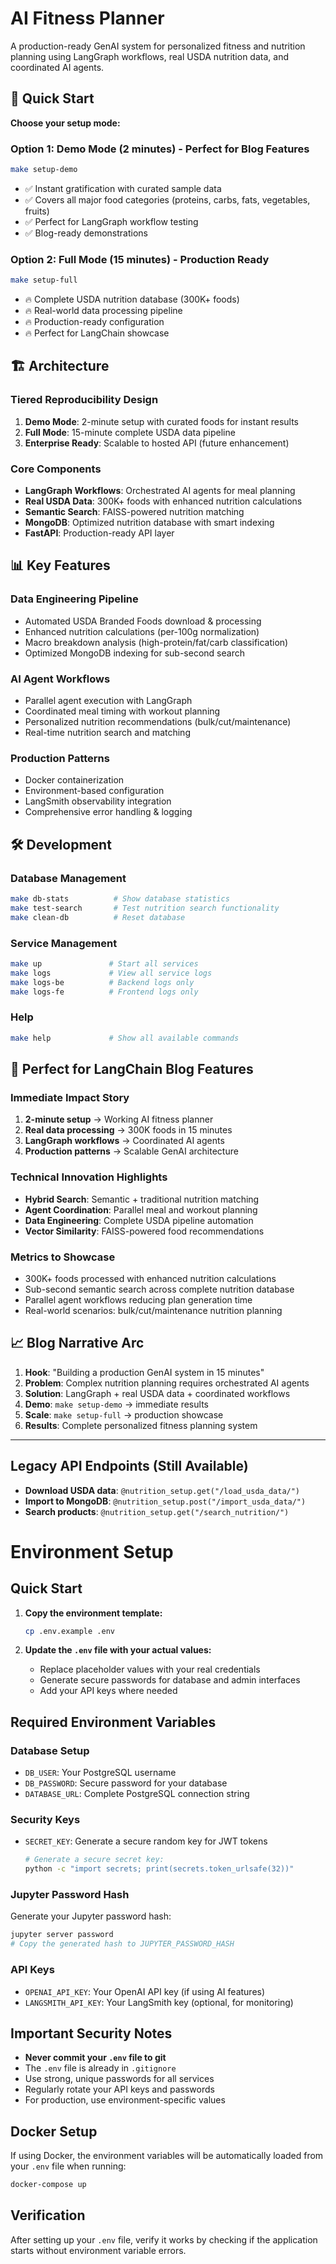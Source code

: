 # AI Fitness Planner

A production-ready GenAI system for personalized fitness and nutrition planning using LangGraph workflows, real USDA nutrition data, and coordinated AI agents.

## 🚀 Quick Start

**Choose your setup mode:**

### Option 1: Demo Mode (2 minutes) - Perfect for Blog Features
```bash
make setup-demo
```
- ✅ Instant gratification with curated sample data  
- ✅ Covers all major food categories (proteins, carbs, fats, vegetables, fruits)
- ✅ Perfect for LangGraph workflow testing
- ✅ Blog-ready demonstrations

### Option 2: Full Mode (15 minutes) - Production Ready  
```bash  
make setup-full
```
- 🔥 Complete USDA nutrition database (300K+ foods)
- 🔥 Real-world data processing pipeline
- 🔥 Production-ready configuration
- 🔥 Perfect for LangChain showcase

## 🏗️ Architecture

### **Tiered Reproducibility Design**
1. **Demo Mode**: 2-minute setup with curated foods for instant results
2. **Full Mode**: 15-minute complete USDA data pipeline  
3. **Enterprise Ready**: Scalable to hosted API (future enhancement)

### **Core Components**  
- **LangGraph Workflows**: Orchestrated AI agents for meal planning
- **Real USDA Data**: 300K+ foods with enhanced nutrition calculations
- **Semantic Search**: FAISS-powered nutrition matching
- **MongoDB**: Optimized nutrition database with smart indexing
- **FastAPI**: Production-ready API layer

## 📊 Key Features

### **Data Engineering Pipeline**
- Automated USDA Branded Foods download & processing
- Enhanced nutrition calculations (per-100g normalization)  
- Macro breakdown analysis (high-protein/fat/carb classification)
- Optimized MongoDB indexing for sub-second search

### **AI Agent Workflows**
- Parallel agent execution with LangGraph
- Coordinated meal timing with workout planning
- Personalized nutrition recommendations (bulk/cut/maintenance)
- Real-time nutrition search and matching

### **Production Patterns**
- Docker containerization
- Environment-based configuration
- LangSmith observability integration
- Comprehensive error handling & logging

## 🛠️ Development

### Database Management
```bash
make db-stats          # Show database statistics
make test-search       # Test nutrition search functionality  
make clean-db          # Reset database
```

### Service Management
```bash
make up               # Start all services
make logs             # View all service logs
make logs-be          # Backend logs only
make logs-fe          # Frontend logs only
```

### Help
```bash
make help             # Show all available commands
```

## 🎯 Perfect for LangChain Blog Features

### **Immediate Impact Story**
1. **2-minute setup** → Working AI fitness planner
2. **Real data processing** → 300K foods in 15 minutes  
3. **LangGraph workflows** → Coordinated AI agents
4. **Production patterns** → Scalable GenAI architecture

### **Technical Innovation Highlights**
- **Hybrid Search**: Semantic + traditional nutrition matching
- **Agent Coordination**: Parallel meal and workout planning
- **Data Engineering**: Complete USDA pipeline automation
- **Vector Similarity**: FAISS-powered food recommendations

### **Metrics to Showcase**
- 300K+ foods processed with enhanced nutrition calculations
- Sub-second semantic search across complete nutrition database  
- Parallel agent workflows reducing plan generation time
- Real-world scenarios: bulk/cut/maintenance nutrition planning

## 📈 Blog Narrative Arc

1. **Hook**: "Building a production GenAI system in 15 minutes"
2. **Problem**: Complex nutrition planning requires orchestrated AI agents  
3. **Solution**: LangGraph + real USDA data + coordinated workflows
4. **Demo**: `make setup-demo` → immediate results
5. **Scale**: `make setup-full` → production showcase
6. **Results**: Complete personalized fitness planning system

---

## Legacy API Endpoints (Still Available)

- **Download USDA data**: `@nutrition_setup.get("/load_usda_data/")`
- **Import to MongoDB**: `@nutrition_setup.post("/import_usda_data/")`  
- **Search products**: `@nutrition_setup.get("/search_nutrition/")`


 # Environment Setup

## Quick Start

1. **Copy the environment template:**
   ```bash
   cp .env.example .env
   ```

2. **Update the `.env` file with your actual values:**
   - Replace placeholder values with your real credentials
   - Generate secure passwords for database and admin interfaces
   - Add your API keys where needed

## Required Environment Variables

### Database Setup
- `DB_USER`: Your PostgreSQL username
- `DB_PASSWORD`: Secure password for your database
- `DATABASE_URL`: Complete PostgreSQL connection string

### Security Keys
- `SECRET_KEY`: Generate a secure random key for JWT tokens
  ```bash
  # Generate a secure secret key:
  python -c "import secrets; print(secrets.token_urlsafe(32))"
  ```

### Jupyter Password Hash
Generate your Jupyter password hash:
```bash
jupyter server password
# Copy the generated hash to JUPYTER_PASSWORD_HASH
```

### API Keys
- `OPENAI_API_KEY`: Your OpenAI API key (if using AI features)
- `LANGSMITH_API_KEY`: Your LangSmith key (optional, for monitoring)

## Important Security Notes

- **Never commit your `.env` file to git**
- The `.env` file is already in `.gitignore`
- Use strong, unique passwords for all services
- Regularly rotate your API keys and passwords
- For production, use environment-specific values

## Docker Setup

If using Docker, the environment variables will be automatically loaded from your `.env` file when running:

```bash
docker-compose up
```

## Verification

After setting up your `.env` file, verify it works by checking if the application starts without environment variable errors.